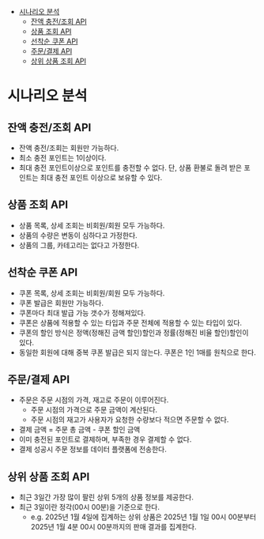 <!-- TOC -->

* [시나리오 분석](#시나리오-분석)
    * [잔액 충전/조회 API](#잔액-충전조회-api)
    * [상품 조회 API](#상품-조회-api)
    * [선착순 쿠폰 API](#선착순-쿠폰-api)
    * [주문/결제 API](#주문결제-api)
    * [상위 상품 조회 API](#상위-상품-조회-api)

<!-- TOC -->

# 시나리오 분석

## 잔액 충전/조회 API

- 잔액 충전/조회는 회원만 가능하다.
- 최소 충전 포인트는 1이상이다.
- 최대 충전 포인트이상으로 포인트를 충전할 수 없다. 단, 상품 환불로 돌려 받은 포인트는 최대 충전 포인트 이상으로 보유할 수 있다.

## 상품 조회 API

- 상품 목록, 상세 조회는 비회원/회원 모두 가능하다.
- 상품의 수량은 변동이 심하다고 가정한다.
- 상품의 그룹, 카테고리는 없다고 가정한다.

## 선착순 쿠폰 API

- 쿠폰 목록, 상세 조회는 비회원/회원 모두 가능하다.
- 쿠폰 발급은 회원만 가능하다.
- 쿠폰마다 최대 발급 가능 갯수가 정해져있다.
- 쿠폰은 상품에 적용할 수 있는 타입과 주문 전체에 적용할 수 있는 타입이 있다.
- 쿠폰의 할인 방식은 정액(정해진 금액 할인)할인과 정률(정해진 비율 할인)할인이 있다.
- 동일한 회원에 대해 중복 쿠폰 발급은 되지 않는다. 쿠폰은 1인 1매를 원칙으로 한다.

## 주문/결제 API

- 주문은 주문 시점의 가격, 재고로 주문이 이루어진다.
    - 주문 시점의 가격으로 주문 금액이 계산된다.
    - 주문 시점의 재고가 사용자가 요청한 수량보다 적으면 주문할 수 없다.
- 결제 금액 = 주문 총 금액 - 쿠폰 할인 금액
- 이미 충전된 포인트로 결제하며, 부족한 경우 결제할 수 없다.
- 결제 성공시 주문 정보를 데이터 플랫폼에 전송한다.

## 상위 상품 조회 API

- 최근 3일간 가장 많이 팔린 상위 5개의 상품 정보를 제공한다.
- 최근 3일이란 정각(00시 00분)을 기준으로 한다.
    - e.g. 2025년 1월 4일에 집계하는 상위 상품은 2025년 1월 1일 00시 00분부터 2025년 1월 4분 00시 00분까지의 판매 결과를 집계한다.
